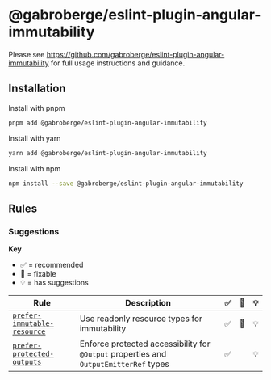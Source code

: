 # @gabroberge/eslint-plugin-angular-immutability

Please see https://github.com/gabroberge/eslint-plugin-angular-immutability for full usage instructions and guidance.

## Installation

Install with pnpm

```bash
pnpm add @gabroberge/eslint-plugin-angular-immutability
```

Install with yarn

```bash
yarn add @gabroberge/eslint-plugin-angular-immutability
```

Install with npm

```bash
npm install --save @gabroberge/eslint-plugin-angular-immutability
```

## Rules

### Suggestions

**Key**

- :white_check_mark: = recommended
- :wrench: = fixable
- :bulb: = has suggestions

<!-- prettier-ignore-start -->
| Rule | Description | :white_check_mark: | :wrench: | :bulb: |
| --- | --- | --- | --- | --- |
| [`prefer-immutable-resource`](https://github.com/gabroberge/eslint-plugin-angular-immutability/blob/master/docs/rules/prefer-immutable-resource.md) | Use readonly resource types for immutability | :white_check_mark: | :wrench: | :bulb: |
| [`prefer-protected-outputs`](https://github.com/gabroberge/eslint-plugin-angular-immutability/blob/master/docs/rules/prefer-protected-outputs.md) | Enforce protected accessibility for `@Output` properties and `OutputEmitterRef` types | :white_check_mark: |  | :bulb: |
<!-- prettier-ignore-end -->
